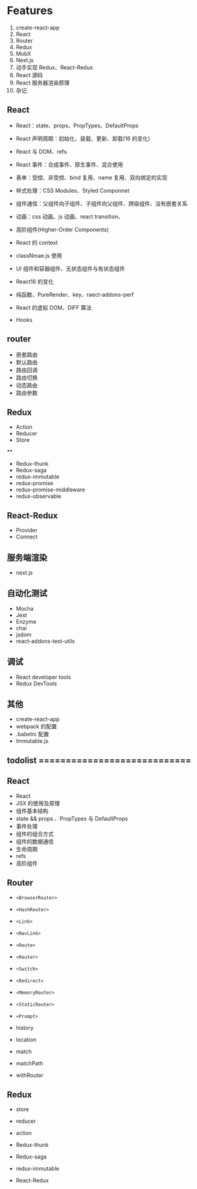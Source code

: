 # Features

1. create-react-app
1. React
1. Router
1. Redux
1. MobX
1. Next.js
1. 动手实现 Redux、React-Redux
1. React 源码
1. React 服务器渲染原理
1. 杂记

## React

- React：state、props、PropTypes、DefaultProps
- React 声明周期：初始化、装载、更新、卸载(16 的变化)
- React 与 DOM、refs
- React 事件：合成事件、原生事件、混合使用
- 表单：受控、非受控、bind 复用、name 复用、双向绑定的实现
- 样式处理：CSS Modules、Styled Componnet
- 组件通信：父组件向子组件、子组件向父组件、跨级组件、没有嵌套关系
- 动画：css 动画、js 动画、react transition、
- 高阶组件(Higher-Order Components)
- React 的 context
- classNmae.js 使用
- UI 组件和容器组件、无状态组件与有状态组件
- React16 的变化

- 纯函数、PureRender、key、raect-addons-perf
- React 的虚拟 DOM、DIFF 算法

- Hooks

## router

- 嵌套路由
- 默认路由
- 路由回调
- 路由切换
- 动态路由
- 路由参数

## Redux

- Action
- Reducer
- Store

\*\*

- Redux-thunk
- Redux-saga
- redux-immutable
- redux-promise
- redux-promise-middleware
- redux-observable

## React-Redux

- Provider
- Connect

## 服务端渲染

- next.js

## 自动化测试

- Mocha
- Jest
- Enzyme
- chai
- jsdom
- react-addons-test-utils

## 调试

- React developer tools
- Redux DevTools

## 其他

- create-react-app
- webpack 的配置
- .babelrc 配置
- Immutable.js

## todolist ============================

## React

- React
- JSX 的使用及原理
- 组件基本结构
- state && props 、PropTypes 与 DefaultProps
- 事件处理
- 组件的组合方式
- 组件的数据通信
- 生命周期
- refs
- 高阶组件

## Router

- `<BrowserRouter>`
- `<HashRouter>`
- `<Link>`
- `<NavLink>`
- `<Route>`
- `<Router>`
- `<Switch>`
- `<Redirect>`
- `<MemoryRouter>`
- `<StaticRouter>`
- `<Prompt>`

- history
- location
- match
- matchPath
- withRouter

## Redux

- store
- reducer
- action

- Redux-thunk
- Redux-saga
- redux-immutable
- React-Redux
